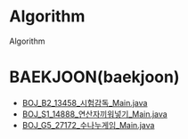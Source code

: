 # Algorithm
Algorithm

# BAEKJOON(baekjoon)
- [BOJ_B2_13458_시험감독_Main.java](src/baekjoon/BOJ_B2_13458_시험감독_Main.java)
- [BOJ_S1_14888_연산자끼워넣기_Main.java](src/baekjoon/BOJ_S1_14888_연산자끼워넣기_Main.java)
- [BOJ_G5_27172_수나누게임_Main.java](src/baekjoon/BOJ_G5_27172_수나누게임_Main.java)
